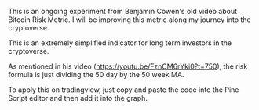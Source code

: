 This is an ongoing experiment from Benjamin Cowen's old video about Bitcoin Risk Metric. I will be improving this metric along my journey into the cryptoverse.

This is an extremely simplified indicator for long term investors in the cryptoverse.

As mentioned in his video (https://youtu.be/FznCM6rYki0?t=750), the risk formula is just dividing the 50 day by the 50 week MA.

To apply this on tradingview, just copy and paste the code into the Pine Script editor and then add it into the graph.
